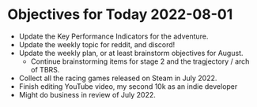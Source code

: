 # Objectives for Today 2022-08-01

- Update the Key Performance Indicators for the adventure.
- Update the weekly topic for reddit, and discord!
- Update the weekly plan, or at least brainstorm objectives for August.
  - Continue brainstorming items for stage 2 and the tragjectory / arch of TBRS.
- Collect all the racing games released on Steam in July 2022.
- Finish editing YouTube video, my second 10k as an indie developer
- Might do business in review of July 2022.
